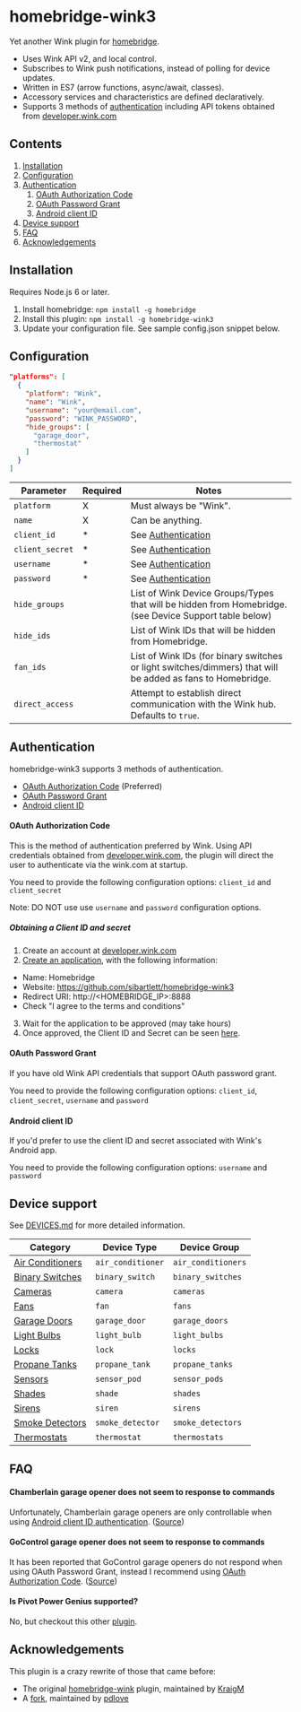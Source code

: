 # homebridge-wink3

Yet another Wink plugin for [homebridge](https://github.com/nfarina/homebridge).

* Uses Wink API v2, and local control.
* Subscribes to Wink push notifications, instead of polling for device updates.
* Written in ES7 (arrow functions, async/await, classes).
* Accessory services and characteristics are defined declaratively.
* Supports 3 methods of [authentication](#authentication) including API tokens obtained from [developer.wink.com](https://developer.wink.com)

## Contents

1. [Installation](#installation)
2. [Configuration](#configuration)
3. [Authentication](#authentication)
    1. [OAuth Authorization Code](#oauth-authorization-code)
    2. [OAuth Password Grant](#oauth-password-grant)
    3. [Android client ID](#android-client-id)
4. [Device support](#device-support)
4. [FAQ](#faq)
5. [Acknowledgements](#acknowledgements)

## Installation

Requires Node.js 6 or later.

1. Install homebridge: `npm install -g homebridge`
2. Install this plugin: `npm install -g homebridge-wink3`
3. Update your configuration file. See sample config.json snippet below.

## Configuration

```json
"platforms": [
  {
    "platform": "Wink",
    "name": "Wink",
    "username": "your@email.com",
    "password": "WINK_PASSWORD",
    "hide_groups": [
      "garage_door",
      "thermostat"
    ]
  }
]
```

| Parameter       | Required | Notes                                          |
| --------------- | -------- | ---------------------------------------------- |
| `platform`      | X        | Must always be "Wink".                         |
| `name`          | X        | Can be anything.                               |
| `client_id`     | *        | See [Authentication](#authentication) |
| `client_secret` | *        | See [Authentication](#authentication) |
| `username`     | *        | See [Authentication](#authentication) |
| `password` | *        | See [Authentication](#authentication) |
| `hide_groups`   |          | List of Wink Device Groups/Types that will be hidden from Homebridge. (see Device Support table below) |
| `hide_ids`      |          | List of Wink IDs that will be hidden from Homebridge. |
| `fan_ids`       |          | List of Wink IDs (for binary switches or light switches/dimmers) that will be added as fans to Homebridge. |
| `direct_access` |          | Attempt to establish direct communication with the Wink hub. Defaults to `true`. |

## Authentication

homebridge-wink3 supports 3 methods of authentication.

* [OAuth Authorization Code](#oauth-authorization-code) (Preferred)
* [OAuth Password Grant](#oauth-password-grant)
* [Android client ID](#android-client-id)

#### OAuth Authorization Code

This is the method of authentication preferred by Wink. Using API credentials obtained from [developer.wink.com](https://developer.wink.com), the plugin will direct the user to authenticate via the wink.com at startup.

You need to provide the following configuration options: `client_id` and `client_secret`

Note: DO NOT use use `username` and `password` configuration options.

##### Obtaining a Client ID and secret

1. Create an account at [developer.wink.com](https://developer.wink.com)
2. [Create an application](https://developer.wink.com/clients/new), with the following information:
  * Name: Homebridge
  * Website: https://github.com/sibartlett/homebridge-wink3
  * Redirect URI: http://<HOMEBRIDGE_IP>:8888
  * Check "I agree to the terms and conditions"
3. Wait for the application to be approved (may take hours)
4. Once approved, the Client ID and Secret can be seen [here](https://developer.wink.com/clients).

#### OAuth Password Grant

If you have old Wink API credentials that support OAuth password grant.

You need to provide the following configuration options: `client_id`, `client_secret`, `username` and `password`

#### Android client ID

If you'd prefer to use the client ID and secret associated with Wink's Android app.

You need to provide the following configuration options: `username` and `password`

## Device support

See [DEVICES.md](DEVICES.md) for more detailed information.

| Category                                        | Device Type       | Device Group       |
|-------------------------------------------------|-------------------|--------------------|
| [Air Conditioners](DEVICES.md#air-conditioners) | `air_conditioner` | `air_conditioners` |
| [Binary Switches](DEVICES.md#binary-switches)   | `binary_switch`   | `binary_switches`  |
| [Cameras](DEVICES.md#cameras)                   | `camera`          | `cameras`          |
| [Fans](DEVICES.md#fans)                         | `fan`             | `fans`             |
| [Garage Doors](DEVICES.md#garage-doors)         | `garage_door`     | `garage_doors`     |
| [Light Bulbs](DEVICES.md#light-bulbs)           | `light_bulb`      | `light_bulbs`      |
| [Locks](DEVICES.md#locks)                       | `lock`            | `locks`            |
| [Propane Tanks](DEVICES.md#propane-tanks)       | `propane_tank`    | `propane_tanks`    |
| [Sensors](DEVICES.md#sensors)                   | `sensor_pod`      | `sensor_pods`      |
| [Shades](DEVICES.md#shades)                     | `shade`           | `shades`           |
| [Sirens](DEVICES.md#sirens)                     | `siren`           | `sirens`           |
| [Smoke Detectors](DEVICES.md#smoke-detectors)   | `smoke_detector`  | `smoke_detectors`  |
| [Thermostats](DEVICES.md#thermostats)           | `thermostat`      | `thermostats`      |


## FAQ

#### Chamberlain garage opener does not seem to response to commands

Unfortunately, Chamberlain garage openers are only controllable when using [Android client ID authentication](#android-client-id). ([Source](https://github.com/python-wink/python-wink/issues/23#issuecomment-197431701))

#### GoControl garage opener does not seem to response to commands

It has been reported that GoControl garage openers do not respond when using OAuth Password Grant, instead I recommend using [OAuth Authorization Code](#oauth-authorization-code). ([Source](https://github.com/sibartlett/homebridge-wink3/issues/21))

#### Is Pivot Power Genius supported?

No, but checkout this other [plugin](https://www.npmjs.com/package/homebridge-pivot-power-genius).

## Acknowledgements

This plugin is a crazy rewrite of those that came before:

* The original [homebridge-wink](https://github.com/KraigM/homebridge-wink) plugin, maintained by [KraigM](https://github.com/KraigM)
* A [fork](https://github.com/pdlove/homebridge-wink), maintained by [pdlove](https://github.com/pdlove)
